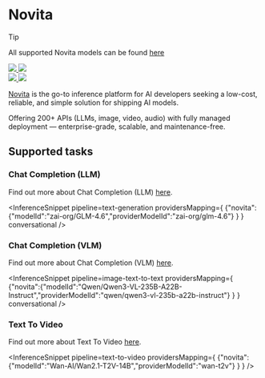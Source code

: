 <!---
WARNING

This markdown file has been generated from a script. Please do not edit it directly.

### Template

If you want to update the content related to novita's description, please edit the template file under `https://github.com/huggingface/hub-docs/tree/main/scripts/inference-providers/templates/providers/novita.handlebars`.

### Logos

If you want to update novita's logo, upload a file by opening a PR on https://huggingface.co/datasets/huggingface/documentation-images/tree/main/inference-providers/logos. Ping @wauplin and @celinah on the PR to let them know you uploaded a new logo.
Logos must be in .png format and be named `novita-light.png` and `novita-dark.png`. Visit https://huggingface.co/settings/theme to switch between light and dark mode and check that the logos are displayed correctly.

### Generation script

For more details, check out the `generate.ts` script: https://github.com/huggingface/hub-docs/blob/main/scripts/inference-providers/scripts/generate.ts.
--->

# Novita

> [!TIP]
> All supported Novita models can be found [here](https://huggingface.co/models?inference_provider=novita&sort=trending)

<div class="flex justify-center">
    <a href="https://novita.ai/" target="_blank">
        <img class="block dark:hidden" src="https://huggingface.co/datasets/huggingface/documentation-images/resolve/main/inference-providers/logos/novita-light.png"/>
        <img class="hidden dark:block" src="https://huggingface.co/datasets/huggingface/documentation-images/resolve/main/inference-providers/logos/novita-dark.png"/>
    </a>
</div>

<div class="flex">
    <a href="https://huggingface.co/novita" target="_blank">
        <img class="block dark:hidden" src="https://huggingface.co/datasets/huggingface/badges/resolve/main/follow-us-on-hf-lg.svg"/>
        <img class="hidden dark:block" src="https://huggingface.co/datasets/huggingface/badges/resolve/main/follow-us-on-hf-lg-dark.svg"/>
    </a>
</div>

[Novita](https://novita.ai) is the go-to inference platform for AI developers seeking a low-cost, reliable, and simple solution for shipping AI models.

Offering 200+ APIs (LLMs, image, video, audio) with fully managed deployment — enterprise-grade, scalable, and maintenance-free.

## Supported tasks


### Chat Completion (LLM)

Find out more about Chat Completion (LLM) [here](../tasks/chat-completion).

<InferenceSnippet
    pipeline=text-generation
    providersMapping={ {"novita":{"modelId":"zai-org/GLM-4.6","providerModelId":"zai-org/glm-4.6"} } }
conversational />


### Chat Completion (VLM)

Find out more about Chat Completion (VLM) [here](../tasks/chat-completion).

<InferenceSnippet
    pipeline=image-text-to-text
    providersMapping={ {"novita":{"modelId":"Qwen/Qwen3-VL-235B-A22B-Instruct","providerModelId":"qwen/qwen3-vl-235b-a22b-instruct"} } }
conversational />


### Text To Video

Find out more about Text To Video [here](../tasks/text_to_video).

<InferenceSnippet
    pipeline=text-to-video
    providersMapping={ {"novita":{"modelId":"Wan-AI/Wan2.1-T2V-14B","providerModelId":"wan-t2v"} } }
/>

